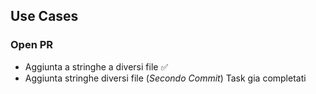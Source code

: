 ## Use Cases

### Open PR

- Aggiunta a stringhe a diversi file ✅
- Aggiunta stringhe diversi file (_Secondo Commit_) Task gia completati

